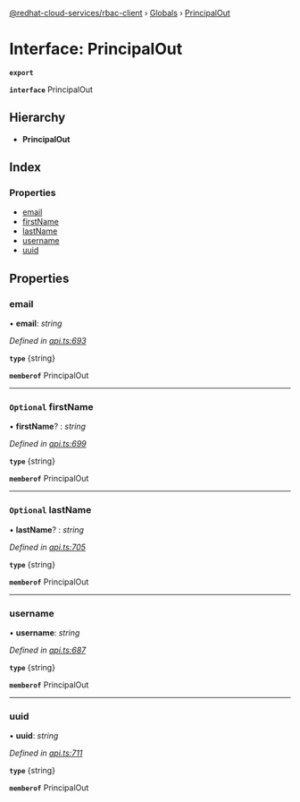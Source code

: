 [@redhat-cloud-services/rbac-client](../README.md) › [Globals](../globals.md) › [PrincipalOut](principalout.md)

# Interface: PrincipalOut

**`export`** 

**`interface`** PrincipalOut

## Hierarchy

* **PrincipalOut**

## Index

### Properties

* [email](principalout.md#email)
* [firstName](principalout.md#optional-firstname)
* [lastName](principalout.md#optional-lastname)
* [username](principalout.md#username)
* [uuid](principalout.md#uuid)

## Properties

###  email

• **email**: *string*

*Defined in [api.ts:693](https://github.com/RedHatInsights/javascript-clients/blob/master/packages/rbac/api.ts#L693)*

**`type`** {string}

**`memberof`** PrincipalOut

___

### `Optional` firstName

• **firstName**? : *string*

*Defined in [api.ts:699](https://github.com/RedHatInsights/javascript-clients/blob/master/packages/rbac/api.ts#L699)*

**`type`** {string}

**`memberof`** PrincipalOut

___

### `Optional` lastName

• **lastName**? : *string*

*Defined in [api.ts:705](https://github.com/RedHatInsights/javascript-clients/blob/master/packages/rbac/api.ts#L705)*

**`type`** {string}

**`memberof`** PrincipalOut

___

###  username

• **username**: *string*

*Defined in [api.ts:687](https://github.com/RedHatInsights/javascript-clients/blob/master/packages/rbac/api.ts#L687)*

**`type`** {string}

**`memberof`** PrincipalOut

___

###  uuid

• **uuid**: *string*

*Defined in [api.ts:711](https://github.com/RedHatInsights/javascript-clients/blob/master/packages/rbac/api.ts#L711)*

**`type`** {string}

**`memberof`** PrincipalOut
